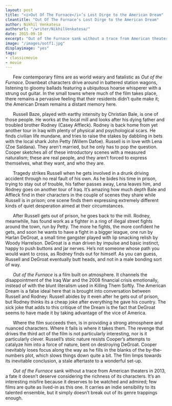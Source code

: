 ```yaml
---
layout: post
title: "<i>Out Of The Furnace</i>’s Lost Dirge to the American Dream"
cleantitle: "Out Of The Furnace’s Lost Dirge to the American Dream"
author: Nikhil Venkatesa
authorurl: "/writer/NikhilVenkatesa/"
date: 2015-09-10
excerpt: "Out of the Furnace sank without a trace from American theaters in 2013, a fate it doesn’t deserve considering the richness of its characters."
image: "/images/ootf1.jpg"
displayimage: "yes"
tags: 
- classicmovie
- movie
---
```


&nbsp;&nbsp;&nbsp;&nbsp;&nbsp;&nbsp;Few contemporary films are as world weary and fatalistic as *Out of the Furnace*. Downbeat characters drive around in battered station wagons, listening to gloomy ballads featuring a ubiquitous hoarse whisperer with a strung out guitar. In the small towns where much of the film takes place, there remains a pervasive feeling that their residents didn’t quite make it; the American Dream remains a distant memory here. 

&nbsp;&nbsp;&nbsp;&nbsp;&nbsp;&nbsp;Russell Baze, played with earthy intensity by Christian Bale, is one of those people. He works at the local mill and looks after his dying father and troubled brother Rodney (Casey Affleck). Rodney is back home from yet another tour in Iraq with plenty of physical and psychological scars. He finds civilian life mundane, and tries to raise the stakes by dabbling in bets with the local shark John Petty (Willem Dafoe). Russell is in love with Lena (Zoe Saldana). They aren’t married, but he only has to pop the question. Cooper sketches all of these introductory scenes with a measured naturalism; these are real people, and they aren’t forced to express themselves, what they want, and who they are. 

&nbsp;&nbsp;&nbsp;&nbsp;&nbsp;&nbsp;Tragedy strikes Russell when he gets involved in a drunk driving accident through no real fault of his own. As he bides his time in prison, trying to stay out of trouble, his father passes away, Lena leaves him, and Rodney goes on another tour of Iraq. It’s amazing how much depth Bale and Affleck find in their characters in the couple of scenes they share while Russell is in prison; one scene finds them expressing extremely different kinds of quiet desperation aimed at their circumstances.

&nbsp;&nbsp;&nbsp;&nbsp;&nbsp;&nbsp;After Russell gets out of prison, he goes back to the mill. Rodney, meanwhile, has found work as a fighter in a ring of illegal street fights around the town, run by Petty. The more he fights, the more confident he gets, and soon he wants to have a fight in a bigger league, one run by Harlan DeGroat, a small time gangster played with lip smacking relish by Woody Harrelson. DeGroat is a man driven by impulse and basic instinct, happy to push buttons and jar nerves. He’s not someone whose path you would want to cross, as Rodney finds out for himself. As you can guess, Russell and DeGroat eventually butt heads, and not in a male bonding sort of way.

&nbsp;&nbsp;&nbsp;&nbsp;&nbsp;&nbsp;*Out of the Furnace* is a film built on atmosphere. It channels the disappointment of the Iraq War and the 2008 financial crisis emotionally, instead of with the blunt literalism used in Killing Them Softly. The American Dream is a false ideal here that is brought into conversation between Russell and Rodney: Russell abides by it even after he gets out of prison, but Rodney thinks its a cheap joke after everything he gave his country. The sick joke that adds to this critique of the Dream is the fact that DeGroat seems to have made it by taking advantage of the vice of America.

&nbsp;&nbsp;&nbsp;&nbsp;&nbsp;&nbsp;Where the film succeeds then, is in providing a strong atmosphere and nuanced characters. Where it fails is where it takes them. The revenge that drives the third act of the film is not particularly interesting, nor is it particularly clever. Russell’s stoic nature resists Cooper’s attempts to catalyze him into a force of nature, bent on destroying DeGroat. Cooper inevitably loses focus along the way as he fills in the blanks of the by-the-numbers plot, which slows things down quite a bit. The film limps towards its inevitable conclusion, a stale aftertaste to a wonderful set-up. 

&nbsp;&nbsp;&nbsp;&nbsp;&nbsp;&nbsp;*Out of the Furnace* sank without a trace from American theaters in 2013, a fate it doesn’t deserve considering the richness of its characters. It’s an interesting misfire because it deserves to be watched and admired; few films are quite as lived-in as this one. It carries an indie sensibility to its talented ensemble, but it simply doesn’t break out of its genre trappings enough. 

	
	
